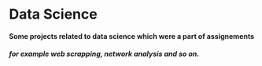 # Data Science
#### Some projects related to data science which were a part of assignements
##### for example web scrapping, network analysis and so on.
